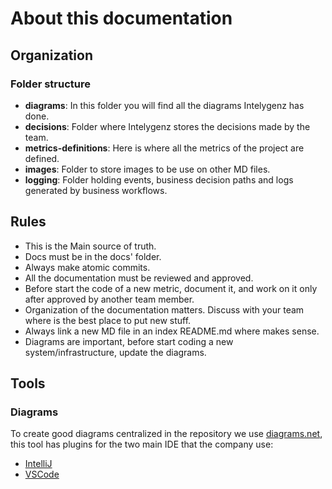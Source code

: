 
# About this documentation

## Organization

### Folder structure
* **diagrams**: In this folder you will find all the diagrams Intelygenz has done.
* **decisions**: Folder where Intelygenz stores the decisions made by the team.
* **metrics-definitions**: Here is where all the metrics of the project are defined.
* **images**: Folder to store images to be use on other MD files.
* **logging**: Folder holding events, business decision paths and logs generated by business workflows.

## Rules
* This is the Main source of truth.
* Docs must be in the docs' folder.
* Always make atomic commits.
* All the documentation must be reviewed and approved.
* Before start the code of a new metric, document it, and work on it only after approved by another team member.
* Organization of the documentation matters. Discuss with your team where is the best place to put new stuff.
* Always link a new MD file in an index README.md where makes sense.
* Diagrams are important, before start coding a new system/infrastructure, update the diagrams.

##  Tools

### Diagrams
To create good diagrams centralized in the repository we use [diagrams.net](https://www.diagrams.net/), this tool has plugins for the two main
IDE that the company use:

* [IntelliJ](https://plugins.jetbrains.com/plugin/15635-diagrams-net-integration)
* [VSCode](https://www.diagrams.net/blog/embed-diagrams-vscode)
